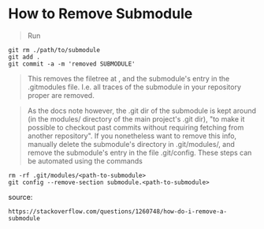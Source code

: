# How to Remove Submodule

> Run

```
git rm ./path/to/submodule
git add .
git commit -a -m 'removed SUBMODULE'
```

> This removes the filetree at <path-to-submodule>, and the submodule's entry in the .gitmodules file. I.e. all traces of the submodule in your repository proper are removed.

> As the docs note however, the .git dir of the submodule is kept around (in the modules/ directory of the main project's .git dir), "to make it possible to checkout past commits without requiring fetching from another repository". If you nonetheless want to remove this info, manually delete the submodule's directory in .git/modules/, and remove the submodule's entry in the file .git/config. These steps can be automated using the commands

```
rm -rf .git/modules/<path-to-submodule>
git config --remove-section submodule.<path-to-submodule>
```

source:

```
https://stackoverflow.com/questions/1260748/how-do-i-remove-a-submodule
```